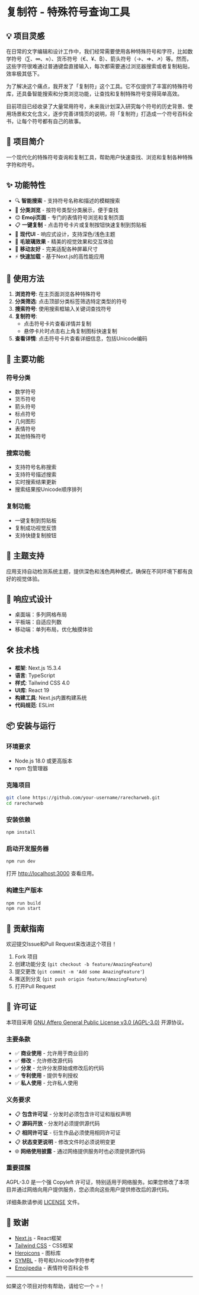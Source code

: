 # 复制符 - 特殊符号查询工具

## 💡 项目灵感

在日常的文字编辑和设计工作中，我们经常需要使用各种特殊符号和字符，比如数学符号（∑、∞、≈）、货币符号（€、¥、₿）、箭头符号（→、⇒、↗）等。然而，这些字符很难通过普通键盘直接输入，每次都需要通过浏览器搜索或者复制粘贴，效率极其低下。

为了解决这个痛点，我开发了「复制符」这个工具。它不仅提供了丰富的特殊符号库，还具备智能搜索和分类浏览功能，让查找和复制特殊符号变得简单高效。

目前项目已经收录了大量常用符号，未来我计划深入研究每个符号的历史背景、使用场景和文化含义，逐步完善详情页的说明，将「复制符」打造成一个符号百科全书，让每个符号都有自己的故事。

## 📖 项目简介

一个现代化的特殊符号查询和复制工具，帮助用户快速查找、浏览和复制各种特殊字符和符号。

## ✨ 功能特性

- 🔍 **智能搜索** - 支持符号名称和描述的模糊搜索
- 📂 **分类浏览** - 按符号类型分类展示，便于查找
- 😊 **Emoji页面** - 专门的表情符号浏览和复制页面
- 📋 **一键复制** - 点击符号卡片或复制按钮快速复制到剪贴板
- 🎨 **现代UI** - 响应式设计，支持深色/浅色主题
- 💫 **毛玻璃效果** - 精美的视觉效果和交互体验
- 📱 **移动友好** - 完美适配各种屏幕尺寸
- ⚡ **快速加载** - 基于Next.js的高性能应用

## 🎯 使用方法

1. **浏览符号**: 在主页面浏览各种特殊符号
2. **分类筛选**: 点击顶部分类标签筛选特定类型的符号
3. **搜索符号**: 使用搜索框输入关键词查找符号
4. **复制符号**: 
   - 点击符号卡片查看详情并复制
   - 悬停卡片时点击右上角复制图标快速复制
5. **查看详情**: 点击符号卡片查看详细信息，包括Unicode编码

## 🎨 主要功能

### 符号分类

- 数学符号
- 货币符号
- 箭头符号
- 标点符号
- 几何图形
- 表情符号
- 其他特殊符号

### 搜索功能

- 支持符号名称搜索
- 支持符号描述搜索
- 实时搜索结果更新
- 搜索结果按Unicode顺序排列

### 复制功能

- 一键复制到剪贴板
- 复制成功视觉反馈
- 支持快捷复制按钮

## 🌙 主题支持

应用支持自动检测系统主题，提供深色和浅色两种模式，确保在不同环境下都有良好的视觉体验。

## 📱 响应式设计

- 桌面端：多列网格布局
- 平板端：自适应列数
- 移动端：单列布局，优化触摸体验

## 🛠️ 技术栈

- **框架**: Next.js 15.3.4
- **语言**: TypeScript
- **样式**: Tailwind CSS 4.0
- **UI库**: React 19
- **构建工具**: Next.js内置构建系统
- **代码规范**: ESLint

## 📦 安装与运行

### 环境要求

- Node.js 18.0 或更高版本
- npm 包管理器

### 克隆项目

```bash
git clone https://github.com/your-username/rarecharweb.git
cd rarecharweb
```

### 安装依赖

```bash
npm install
```

### 启动开发服务器

```bash
npm run dev
```

打开 [http://localhost:3000](http://localhost:3000) 查看应用。

### 构建生产版本

```bash
npm run build
npm run start
```

## 🤝 贡献指南

欢迎提交Issue和Pull Request来改进这个项目！

1. Fork 项目
2. 创建功能分支 (`git checkout -b feature/AmazingFeature`)
3. 提交更改 (`git commit -m 'Add some AmazingFeature'`)
4. 推送到分支 (`git push origin feature/AmazingFeature`)
5. 打开Pull Request

## 📄 许可证

本项目采用 [GNU Affero General Public License v3.0 (AGPL-3.0)](LICENSE) 开源协议。

### 主要条款

- ✅ **商业使用** - 允许用于商业目的
- ✅ **修改** - 允许修改源代码
- ✅ **分发** - 允许分发原始或修改后的代码
- ✅ **专利使用** - 提供专利授权
- ✅ **私人使用** - 允许私人使用

### 义务要求

- 📋 **包含许可证** - 分发时必须包含许可证和版权声明
- 📋 **源码开放** - 分发时必须提供源代码
- 📋 **相同许可证** - 衍生作品必须使用相同许可证
- 📋 **状态变更说明** - 修改文件时必须说明变更
- 🌐 **网络使用披露** - 通过网络提供服务时也必须提供源代码

### 重要提醒

AGPL-3.0 是一个强 Copyleft 许可证，特别适用于网络服务。如果您修改了本项目并通过网络向用户提供服务，您必须向这些用户提供修改后的源代码。

详细条款请参阅 [LICENSE](LICENSE) 文件。

## 🙏 致谢

- [Next.js](https://nextjs.org/) - React框架
- [Tailwind CSS](https://tailwindcss.com/) - CSS框架
- [Heroicons](https://heroicons.com/) - 图标库
- [SYMBL](https://symbl.cc/cn/) - 符号和Unicode字符参考
- [Emojipedia](https://emojipedia.org/zh) - 表情符号百科全书

---

如果这个项目对你有帮助，请给它一个 ⭐️！
